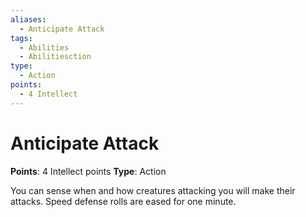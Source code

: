 ```yaml
---
aliases:
  - Anticipate Attack
tags:
  - Abilities
  - Abilitiesction
type:
  - Action
points:
  - 4 Intellect
---
```


# Anticipate Attack

**Points**: 4 Intellect points
**Type**: Action

You can sense when and how creatures attacking you will make their attacks. Speed defense rolls are eased for one minute.
